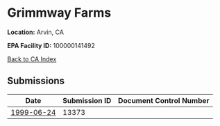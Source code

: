 # Grimmway Farms

**Location:** Arvin, CA

**EPA Facility ID:** 100000141492

[Back to CA Index](../../index.md)

## Submissions

| Date | Submission ID | Document Control Number |
|------|--------------|-------------------------|
| [1999-06-24](submissions/13373.md) | 13373 |  |
